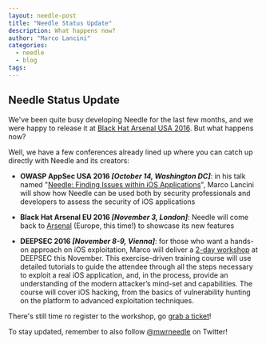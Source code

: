 ```yaml
---
layout: needle-post
title: "Needle Status Update"
description: What happens now?
author: "Marco Lancini"
categories:
  - needle
  - blog
tags:
---
```


## Needle Status Update

We've been quite busy developing Needle for the last few months, and we were happy to release it at [Black Hat Arsenal USA 2016](https://www.blackhat.com/us-16/arsenal.html#needle). But what happens now?

Well, we have a few conferences already lined up where you can catch up directly with Needle and its creators:

* **OWASP AppSec USA 2016 _[October 14, Washington DC]_**: in his talk named "[Needle: Finding Issues within iOS Applications](https://appsecusa2016.sched.org/event/7tAm/needle-finding-issues-within-ios-applications)", Marco Lancini will show how Needle can be used both by security professionals and developers to assess the security of iOS applications

* **Black Hat Arsenal EU 2016 _[November 3, London]_**: Needle will come back to [Arsenal](https://www.blackhat.com/eu-16/arsenal.html#needle) (Europe, this time!) to showcase its new features

* **DEEPSEC 2016 _[November 8-9, Vienna]_**: for those who want a hands-on approach on iOS exploitation, Marco will deliver a [2-day workshop](https://deepsec.net/speaker.html#WSLOT239) at DEEPSEC this November. This exercise-driven training course will use detailed tutorials to guide the attendee through all the steps necessary to exploit a real iOS application, and, in the process, provide an understanding of the modern attacker’s mind-set and capabilities. The course will cover iOS hacking, from the basics of vulnerability hunting on the platform to advanced exploitation techniques.

There's still time ro register to the workshop, go [grab a ticket](https://deepsec.net/register.html)!

To stay updated, remember to also follow [@mwrneedle](https://twitter.com/mwrneedle) on Twitter!
        
